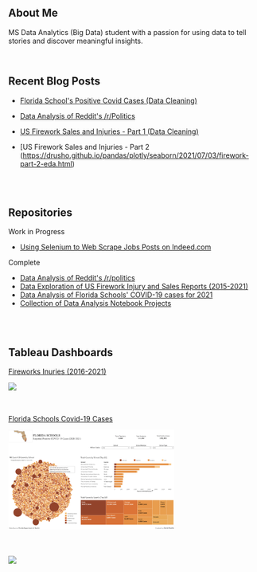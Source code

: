 <h2> About Me</h2>

MS Data Analytics (Big Data) student with a passion for using data to tell stories and discover meaningful insights. 

<br>

<h2>Recent Blog Posts</h2>

* [Florida School's Positive Covid Cases (Data Cleaning)](https://drusho.github.io/pandas/2021/07/09/fl-schools-covid19-2021.html)

* [Data Analysis of Reddit's /r/Politics](https://drusho.github.io/api/nlp/pandas/plotly/texthero/praw/reddit/2021/07/05/reddit-politics-eda.html)

* [US Firework Sales and Injuries - Part 1 (Data Cleaning)](https://drusho.github.io/pandas/data%20cleaning/2021/06/25/firework-part-1-cleaning.html)

* [US Firework Sales and Injuries - Part 2 (https://drusho.github.io/pandas/plotly/seaborn/2021/07/03/firework-part-2-eda.html)

<br>
<br>

<h2>Repositories</h2>

Work in Progress

* [Using Selenium to Web Scrape Jobs Posts on Indeed.com](https://github.com/drusho/webscrapping)

Complete

* [Data Analysis of Reddit's /r/politics](https://github.com/drusho/eda_reddit_politics)
* [Data Exploration of US Firework Injury and Sales Reports (2015-2021)](https://github.com/drusho/EDA_US_Firework_Sales_and_Injuries)
* [Data Analysis of Florida Schools' COVID-19 cases for 2021](https://github.com/drusho/fl_schools_covid19_2021)
* [Collection of Data Analysis Notebook Projects](https://github.com/drusho/data_analysis)

<br>
<br>

<h2>Tableau Dashboards</h2>

[Fireworks Inuries (2016-2021)](https://public.tableau.com/app/profile/drusho/viz/USFireworkInjuries2016-2021/Dashboard1)

 [<img src="https://raw.githubusercontent.com/drusho/EDA_US_Firework_Sales_and_Injuries/main/assets/tableau_dashboard_preview.png" height="200"/>](https://public.tableau.com/app/profile/drusho/viz/USFireworkInjuries2016-2021/Dashboard1)

<br>

[Florida Schools Covid-19 Cases](https://public.tableau.com/app/profile/drusho/viz/FloridaSchools2020-2021Covid-19/Dashboard1)

  [<img src="https://raw.githubusercontent.com/drusho/fl_schools_covid19_2021/main/assets/tableau_dashboard_preview.png" height="200"/>](https://public.tableau.com/app/profile/drusho/viz/FloridaSchools2020-2021Covid-19/Dashboard1)

<br>
<br>

<a href="https://github.com/anuraghazra/convoychat">
<img align="center" src="https://github-readme-stats.vercel.app/api/top-langs/?username=drusho&theme=default" />
</a>

<br>
<br>

<!-- <h2> Connect with me  </h2><a href = 'https://www.linkedin.com/in/davidruho'> <img width = '32px' align= 'center' src="https://raw.githubusercontent.com/rahulbanerjee26/githubAboutMeGenerator/main/icons/linked-in-alt.svg"/></a>
<a href = 'https://www.twitter.com/drusho'> <img width = '32px' align= 'center' src="https://raw.githubusercontent.com/rahulbanerjee26/githubAboutMeGenerator/main/icons/twitter.svg"/></a> <a href = 'https://www.github.com/drusho'> <img width = '32px' align= 'center' src="https://raw.githubusercontent.com/rahulbanerjee26/githubAboutMeGenerator/main/icons/github.svg"/></a> -->

<br>
<br>

